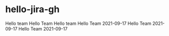 # hello-jira-gh
Hello team
Hello Team
Hello team
Hello Team 2021-09-17
Hello Team 2021-09-17
Hello Team 2021-09-17
